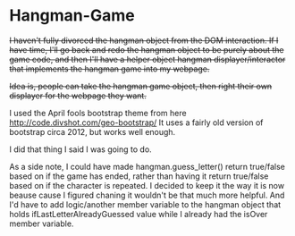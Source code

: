 # Hangman-Game

~~I haven't fully divorced the hangman object from the DOM interaction.  If I have time, I'll go back and redo the hangman object to be purely about the game code, and then I'll have a helper object hangman displayer/interactor that implements the hangman game into my webpage.~~

~~Idea is, people can take the hangman game object, then right their own displayer for the webpage they want.~~

I used the April fools bootstrap theme from here http://code.divshot.com/geo-bootstrap/
It uses a fairly old version of bootstrap circa 2012, but works well enough.

I did that thing I said I was going to do.

As a side note, I could have made hangman.guess_letter() return true/false based on if the game has ended, rather than having it return true/false based on if the character is repeated.  I decided to keep it the way it is now beause cause I figured chaning it wouldn't be that much more helpful.  And I'd have to add logic/another member variable to the hangman object that holds ifLastLetterAlreadyGuessed value while I already had the isOver member variable.